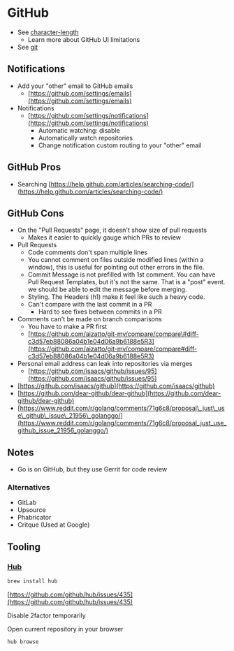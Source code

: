 # GitHub

* See [character-length](https://github.com/aizatto/character-length)
  * Learn more about GitHub UI limitations
* See [git](cli/git.md)

## Notifications

* Add your "other" email to GitHub emails
  * [https://github.com/settings/emails](https://github.com/settings/emails)
* Notifications
  * [https://github.com/settings/notifications](https://github.com/settings/notifications)
    * Automatic watching: disable
    * Automatically watch repositories
    * Change notification custom routing to your "other" email

## GitHub Pros

* Searching [https://help.github.com/articles/searching-code/](https://help.github.com/articles/searching-code/)

## GitHub Cons

* On the "Pull Requests" page, it doesn't show size of pull requests
  * Makes it easier to quickly gauge which PRs to review
* Pull Requests
  * Code comments don't span multiple lines
  * You cannot comment on files outside modified lines \(within a window\), this is useful for pointing out other errors in the file.
  * Commit Message is not prefilled with 1st comment. You can have Pull Request Templates, but it's not the same. That is a "post" event. we should be able to edit the message before merging.
  * Styling. The Headers \(h1\) make it feel like such a heavy code.
  * Can't compare with the last commit in a PR
    * Hard to see fixes between commits in a PR
* Comments can't be made on branch comparisons
  * You have to make a PR first
  * [https://github.com/aizatto/git-mv/compare/compare\#diff-c3d57eb88086a04b1e04d06a9b6188e5R3](https://github.com/aizatto/git-mv/compare/compare#diff-c3d57eb88086a04b1e04d06a9b6188e5R3)
* Personal email address can leak into repositories via merges
  * [https://github.com/isaacs/github/issues/95](https://github.com/isaacs/github/issues/95)
* [https://github.com/isaacs/github](https://github.com/isaacs/github)
* [https://github.com/dear-github/dear-github](https://github.com/dear-github/dear-github)
* [https://www.reddit.com/r/golang/comments/71g6c8/proposal\_just\_use\_github\_issue\_21956\_golanggo/](https://www.reddit.com/r/golang/comments/71g6c8/proposal_just_use_github_issue_21956_golanggo/)

## Notes

* Go is on GitHub, but they use Gerrit for code review

### Alternatives

* GitLab
* Upsource
* Phabricator
* Critque \(Used at Google\)

## Tooling

### [Hub](https://github.com/github/hub)

```bash
brew install hub
```

[https://github.com/github/hub/issues/435](https://github.com/github/hub/issues/435)

Disable 2factor temporarily

Open current repository in your browser

```bash
hub browse
```

